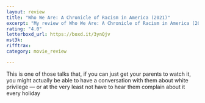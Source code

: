 ```yaml
---
layout: review
title: "Who We Are: A Chronicle of Racism in America (2021)"
excerpt: "My review of Who We Are: A Chronicle of Racism in America (2021)"
rating: "4.0"
letterboxd_url: https://boxd.it/3ynQjv
mst3k: 
rifftrax: 
category: movie_review

---
```


This is one of those talks that, if you can just get your parents to watch it, you might actually be able to have a conversation with them about white privilege — or at the very least not have to hear them complain about it every holiday